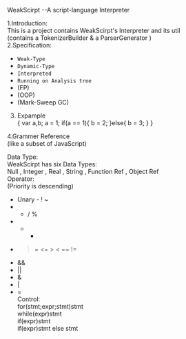 WeakScirpt --A script-language Interpreter  
    
1.Introduction:  
This is a project contains WeakScirpt's Interpreter and its util  
(contains a TokenizerBuilder & a ParserGenerator )  
2.Specification:   
* `Weak-Type`  
* `Dynamic-Type`  
* `Interpreted`  
* `Running on Analysis tree`  
* (FP)  
* (OOP)  
* (Mark-Sweep GC)  
  
3. Expample  
{
	var a,b;
	a = 1;
	if(a == 1){
		b = 2;
	}else{
		b = 3;
	}
}


4.Grammer Reference  
(like a subset of JavaScript)  
  
Data Type:  
WeakScirpt has six Data Types:  
Null , Integer , Real , String , Function Ref , Object Ref  
Operator:  
(Priority is descending)  
* Unary - ! ~  
* * / %  
* + -  
* >= <= > < == !=  
* &&  
* ||  
* &  
* |  
* =  
Control:  
for(stmt;expr;stmt)stmt  
while(expr)stmt  
if(expr)stmt   
if(expr)stmt else stmt  
  

